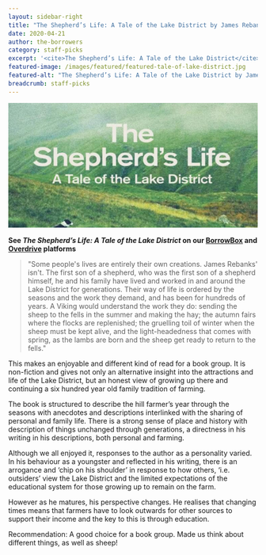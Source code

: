 ```yaml
---
layout: sidebar-right
title: "The Shepherd’s Life: A Tale of the Lake District by James Rebanks"
date: 2020-04-21
author: the-borrowers
category: staff-picks
excerpt: '<cite>The Shepherd’s Life: A Tale of the Lake District</cite> offers an alternative insight into the attractions and life of the Lake District and an honest view of continuing a six hundred year old family tradition of farming.'
featured-image: /images/featured/featured-tale-of-lake-district.jpg
featured-alt: "The Shepherd’s Life: A Tale of the Lake District by James Rebanks"
breadcrumb: staff-picks
---
```


![The Shepherd’s Life: A Tale of the Lake District](/images/featured/featured-tale-of-lake-district.jpg)

**See <cite>The Shepherd’s Life: A Tale of the Lake District</cite> on our [BorrowBox](https://fe.bolindadigital.com/wldcs_bol_fo/b2i/productDetail.html?productId=BOL_210492&fromPage=1&b2bSite=4172) and [Overdrive](https://suffolklibraries.overdrive.com/media/2159106) platforms**

> "Some people's lives are entirely their own creations. James Rebanks' isn't. The first son of a shepherd, who was the first son of a shepherd himself, he and his family have lived and worked in and around the Lake District for generations. Their way of life is ordered by the seasons and the work they demand, and has been for hundreds of years. A Viking would understand the work they do: sending the sheep to the fells in the summer and making the hay; the autumn fairs where the flocks are replenished; the gruelling toil of winter when the sheep must be kept alive, and the light-headedness that comes with spring, as the lambs are born and the sheep get ready to return to the fells."

This makes an enjoyable and different kind of read for a book group. It is non-fiction and gives not only an alternative insight into the attractions and life of the Lake District, but an honest view of growing up there and continuing a six hundred year old family tradition of farming.

The book is structured to describe the hill farmer’s year through the seasons with anecdotes and descriptions interlinked with the sharing of personal and family life. There is a strong sense of place and history with description of things unchanged through generations, a directness in his writing in his descriptions, both personal and farming.

Although we all enjoyed it, responses to the author as a personality varied. In his behaviour as a youngster and reflected in his writing, there is an arrogance and ‘chip on his shoulder’ in response to how others, ‘i.e. outsiders’ view the Lake District and the limited expectations of the educational system for those growing up to remain on the farm. 

However as he matures, his perspective changes. He realises that changing times means that farmers have to look outwards for other sources to support their income and the key to this is through education.

Recommendation: A good choice for a book group. Made us think about different things, as well as sheep!
